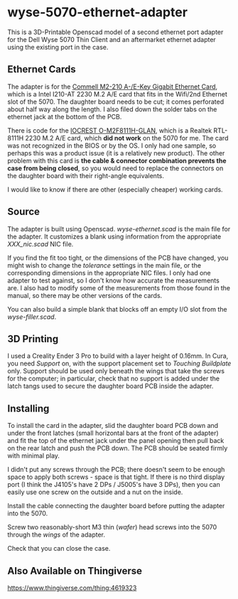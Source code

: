 # wyse-5070-ethernet-adapter
This is a 3D-Printable Openscad model of a second ethernet port adapter for the Dell Wyse 5070
Thin Client and an aftermarket ethernet adapter using the existing port in the case.

## Ethernet Cards

The adapter is for the [Commell M2-210 A-/E-Key Gigabit Ethernet Card](http://www.commell.com.tw/Product/Peripheral/M.2%20%28NGFF%29%20card/M2-210.htm), which
is a Intel I210-AT 2230 M.2 A/E card that fits in the Wifi/2nd Ethernet slot of the 5070. The daughter board needs to be cut; it comes perforated about
half way along the length. I also filed down the solder tabs on the ethernet jack at the bottom of the PCB.

There is code for the [IOCREST O-M2F8111H-GLAN](http://www.iocrest.com/index.php?id=2178), which is a Realtek RTL-8111H 2230 M.2 A/E card, which
**did not work** on the 5070 for me. The card was not recognized in the BIOS or by the OS. I only had one sample, so perhaps this was
a product issue (it is a relatively new product). The other problem with this card is
**the cable & connector combination prevents the case from being closed**, so you would need to replace the connectors on
the daughter board with their right-angle equivalents.

I would like to know if there are other (especially cheaper) working cards.

## Source

The adapter is built using Openscad. _wyse-ethernet.scad_ is the main file for the
adapter. It customizes a blank using information from the appropriate
*XXX_nic.scad* NIC file.

If you find the fit too tight, or the dimensions of the PCB have changed, you
might wish to change the _tolerance_ settings in the main file, or the corresponding dimensions in
the appropriate NIC files. I only had one adapter to test against, so I don't know how
accurate the measurements are. I also had to modify some of the measurements from those
found in the manual, so there may be other versions of the cards.

You can also build a simple blank that blocks off an empty I/O slot from the _wyse-filler.scad_.

## 3D Printing

I used a Creality Ender 3 Pro to build with a layer height of 0.16mm. In Cura, you need _Support_ on, with the support placement
set to _Touching Buildplate_ only. Support should be used only beneath the wings that take the screws for the computer; in particular, check that
no support is added under the latch tangs used to secure the daughter board PCB inside the adapter.

## Installing

To install the card in the adapter, slid the daughter board PCB down and under the front latches (small horizontal bars at the front of the
adapter) and fit the top of the ethernet jack under the panel opening then pull back on the rear latch and push the PCB down. The
PCB should be seated firmly with minimal play.

I didn't put any screws through the PCB; there doesn't seem to be enough space to apply both screws - space is that
tight. If there is no third display port (I think the J4105's have 2 DPs / J5005's have 3 DPs), then you can easily use one screw on
the outside and a nut on the inside. 

Install the cable connecting the daughter board before putting the adapter into the 5070.

Screw two reasonably-short M3 thin (_wafer_) head screws into the 5070 through the _wings_ of the adapter.

Check that you can close the case.

## Also Available on Thingiverse
https://www.thingiverse.com/thing:4619323
